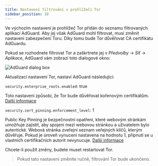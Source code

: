 ```yaml
---
title: Nastavení filtrování v prohlížeči Tor
sidebar_position: 10
---
```


Ve výchozím nastavení je prohlížeč Tor přidán do seznamu filtrovaných aplikací AdGuard. Aby jej však AdGuard mohl filtrovat, musí změnit nastavení zabezpečení Toru. Díky tomu bude Tor důvěřovat CA certifikátu AdGuardu.

Pokud se rozhodnete filtrovat Tor a zaškrtnete jej v *Předvolby* → *Síť* → *Aplikace*, AdGuard vám zobrazí toto dialogové okno:

![AdGuard dialog box](https://cdn.adtidy.org/content/kb/ad_blocker/mac/tor-setup.png)

Aktualizací nastavení Tor, nastaví AdGuard následující:

`security.enterprise_roots.enabled`: true

Toto nastavení způsobí, že Tor bude důvěřovat kořenovým certifikátům. [Další informace](https://support.mozilla.org/en-US/kb/setting-certificate-authorities-firefox)

`security.cert_pinning.enforcement_level`: 1

Public Key Pinning je bezpečnostní opatření, které webovým stránkám umožňuje zajistit, aby spojení mezi webovou stránkou a uživatelem bylo autentické. Webová stránka zveřejní seznam veřejných klíčů, kterým důvěřuje. Pokud je úroveň vynucení nastavena na hodnotu 1, připnutí se u vlastních certifikačních autorit nevynucuje. [Další informace](https://wiki.mozilla.org/SecurityEngineering/Public_Key_Pinning)

Chcete-li použít změny, budete muset restartovat Tor.

> Pokud tato nastavení změníte ručně, filtrování Tor bude ukončeno.

